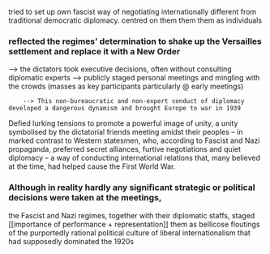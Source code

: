  tried to set up own fascist way of negotiating internationally different from traditional democratic diplomacy. centred on them them them as individuals
 ### reflected the regimes’ determination to shake up the Versailles settlement and replace it with a New Order ###

--> the dictators took executive decisions, often without consulting diplomatic experts
--> publicly staged personal meetings and mingling with the crowds (masses as key participants particularly @ early meetings)

		--> This non-bureaucratic and non-expert conduct of diplomacy developed a dangerous dynamism and brought Europe to war in 1939


Defied lurking tensions to promote a powerful image of unity, a unity symbolised by the dictatorial friends meeting amidst their peoples 
						– in marked contrast to Western statesmen, who, according to Fascist and Nazi propaganda, preferred secret alliances, furtive negotiations and quiet diplomacy – a way of conducting international relations that, many believed at the time, had helped cause the First World War.

### Although in reality hardly any significant strategic or political decisions were taken at the meetings,
the Fascist and Nazi regimes, together with their diplomatic staffs, staged [[importance of performance + representation]] them as bellicose floutings of the purportedly rational political culture of liberal internationalism that had supposedly dominated the 1920s


